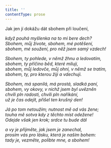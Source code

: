 ```yaml
---
title: ''
contentType: prose
---
```


<section>

Jak jen jí dokážu dát sbohem při loučení,

_když pouhá myšlenka na to mi bere dech?  
Sbohem, můj živote, sbohem, mé potěšení,  
sbohem, mé soužení, pro něž jsem samý vzdech!_

</section>

<section>

_Sbohem, ty pohlede, v němž žhnu a ledovatím,  
sbohem, ty příčino běd, které miluji,  
sbohem, můj ledovče, můj ohni, v němž se tratím,  
sbohem, ty, pro kterou žiji a vdechuji._

</section>

<section>

_Sbohem, má spanilá, má prostá, sladká paní,  
sbohem, vy okovy, v nichž jsem byl uvězněn  
chvíli pln radosti, chvíli pln naříkání,  
už je čas odejít, přišel ten krušný den!_

</section>

<section>

_Já po tom netoužím; nutnost mě od vás žene;  
touha mě sotva kdy z těchto míst odežene!  
Odejde však jen krok; srdce tu bude dál_

</section>

<section>

_a vy je přijměte, jak jsem je zanechal,  
prosím vás pro lásku, která je naším bohem:  
tady je, vezměte, polibte mne, a sbohem!_

</section>
